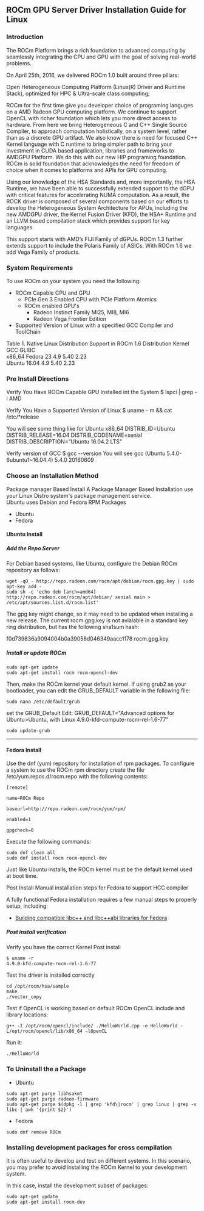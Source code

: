 ## ROCm GPU Server Driver Installation Guide for Linux 

### Introduction 
The ROCm Platform brings a rich foundation to advanced computing by seamlessly integrating the CPU and GPU with the goal of solving real-world problems.

On April 25th, 2016, we delivered ROCm 1.0 built around three pillars:

Open Heterogeneous Computing Platform (Linux(R) Driver and Runtime Stack), optimized for HPC & Ultra-scale class computing;

ROCm for the first time give you developer choice of programing languges on a AMD Radeon GPU computing platform.  We continue to support OpenCL with richer foundation which lets you more direct access to hardware. From here we bring Heterogeneous C and C++ Single Source Compiler, to approach computation holistically, on a system level, rather than as a discrete GPU artifact.  We also know there is need for focused  C++ Kernel language with C runtime to bring simpler path to bring your investment in CUDA based application, libraries and frameworks to AMDGPU Platform. We do this with our new HIP programing foundation.  ROCm is solid foundation that acknowledges the need for freedom of choice when it comes to platforms and APIs for GPU computing.

Using our knowledge of the HSA Standards and, more importantly, the HSA Runtime, we have been able to successfully extended support to the dGPU with critical features for accelerating NUMA computation. 
As a result, the ROCK driver is composed of several components based on our efforts to develop the Heterogeneous System Architecture for APUs, including the new AMDGPU driver, the Kernel Fusion Driver (KFD), 
the HSA+ Runtime and an LLVM based compilation stack which provides support for key languages. 

This support starts with AMD’s FIJI Family of dGPUs. ROCm 1.3 further extends support to include the Polaris Family of ASICs. With ROCm 1.6 we add Vega Family of products. 

### System Requirements 

To use ROCm on your system you need the following: 
* ROCm Capable CPU and GPU 
	* PCIe Gen 3 Enabled CPU with PCIe Platform Atomics 
	* ROCm enabled GPU's 
		* Radeon Instinct Family MI25, MI8, MI6 
		* Radeon Vega Frontier Edition 
* Supported Version of Linux with a specified GCC Compiler and ToolChain 


Table 1. Native Linux Distribution Support in ROCm  1.6
Distribution	Kernel	GCC		GLIBC		
x86_64
Fedora 23		4.9		5.40	2.23		
Ubuntu 16.04	4.9		5.40	2.23		
	
### Pre Install Directions 

Verify You Have ROCm Capable GPU Installed int the System 
$ lspci | grep -i AMD

Verify You Have a Supported Version of Linux 
$ uname - m && cat /etc/*release

You will see some thing like for Ubuntu 
x86_64
DISTRIB_ID=Ubuntu
DISTRIB_RELEASE=16.04
DISTRIB_CODENAME=xenial
DISTRIB_DESCRIPTION="Ubuntu 16.04.2 LTS"

Verify version of GCC 
$ gcc --version 
You will see 
gcc (Ubuntu 5.4.0-6ubuntu1~16.04.4) 5.4.0 20160609 

### Choose an Installation Method

Package manager Based Install 
A Package Manager Based Installation use your Linux Distro system's package management service.  
Ubuntu uses Debian  and Fedora RPM Packages

* Ubuntu 
* Fedora 

#### Ubuntu Install 

##### Add the Repo Server
For Debian based systems, like Ubuntu, configure the Debian ROCm repository as
follows:

```shell
wget -qO - http://repo.radeon.com/rocm/apt/debian/rocm.gpg.key | sudo apt-key add -
sudo sh -c 'echo deb [arch=amd64] http://repo.radeon.com/rocm/apt/debian/ xenial main > /etc/apt/sources.list.d/rocm.list'
```
The gpg key might change, so it may need to be updated when installing a new 
release. The current rocm.gpg.key is not avialable in a standard key ring distribution,
but has the following sha1sum hash:

f0d739836a9094004b0a39058d046349aacc1178  rocm.gpg.key

##### Install or update ROCm 

```shell
sudo apt-get update
sudo apt-get install rocm rocm-opencl-dev
```

Then, make the ROCm kernel your default kernel. If using grub2 as your bootloader, you can edit the GRUB_DEFAULT variable in the following file:

```shell
sudo nano /etc/default/grub
```
set the GRUB_Default 
Edit: GRUB_DEFAULT="Advanced options for Ubuntu>Ubuntu, with Linux 4.9.0-kfd-compute-rocm-rel-1.6-77"
```shell
sudo update-grub
```
------------------------------------

#### Fedora Install 
Use the  dnf (yum) repository for installation of rpm packages.
To configure a system to use the ROCm rpm directory create the file
/etc/yum.repos.d/rocm.repo with the following contents:

```shell
[remote]

name=ROCm Repo

baseurl=http://repo.radeon.com/rocm/yum/rpm/

enabled=1

gpgcheck=0
```

Execute the following commands:
```shell
sudo dnf clean all
sudo dnf install rocm rocm-opencl-dev
```
Just like Ubuntu installs, the ROCm kernel must be the default kernel used at boot time.

Post Install Manual installation steps for Fedora to support HCC compiler 

A fully functional Fedora installation requires a few manual steps to properly 
setup, including:
 * [Building compatible libc++ and libc++abi libraries for Fedora](https://github.com/RadeonOpenCompute/hcc/wiki#fedora)



##### Post install verification 

Verify you have the correct Kernel Post install 

```shell
$ uname -r
4.9.0-kfd-compute-rocm-rel-1.6-77
```

Test the driver is installed correctly 
```shell
cd /opt/rocm/hsa/sample
make
./vector_copy
```
Test if OpenCL is working based on default ROCm OpenCL include and library locations:
```shell
g++ -I /opt/rocm/opencl/include/ ./HelloWorld.cpp -o HelloWorld -L/opt/rocm/opencl/lib/x86_64 -lOpenCL
```

Run it:
```shell
./HelloWorld
```

### To Uninstall the a Package 
* Ubuntu 
```shell
sudo apt-get purge libhsakmt
sudo apt-get purge radeon-firmware
sudo apt-get purge $(dpkg -l | grep 'kfd\|rocm' | grep linux | grep -v libc | awk '{print $2}')
```
* Fedora 
```shell
sudo dnf remove ROCm   
```	

### Installing development packages for cross compilation

It is often useful to develop and test on different systems. In this scenario, you may prefer to avoid installing the ROCm Kernel to your development system.

In this case, install the development subset of packages:

```shell
sudo apt-get update
sudo apt-get install rocm-dev
```
